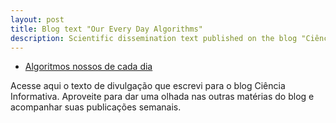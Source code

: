 ```yaml
---
layout: post
title: Blog text "Our Every Day Algorithms"
description: Scientific dissemination text published on the blog "Ciência Informativa" (in Portuguese).
---
```



* [Algoritmos nossos de cada dia](https://cienciainformativa.com.br/pt_BR/algoritmos-nossos-de-cada-dia/)

Acesse aqui o texto de divulgação que escrevi para o blog Ciência Informativa.
Aproveite para dar uma olhada nas outras matérias do blog e acompanhar suas publicações semanais.
